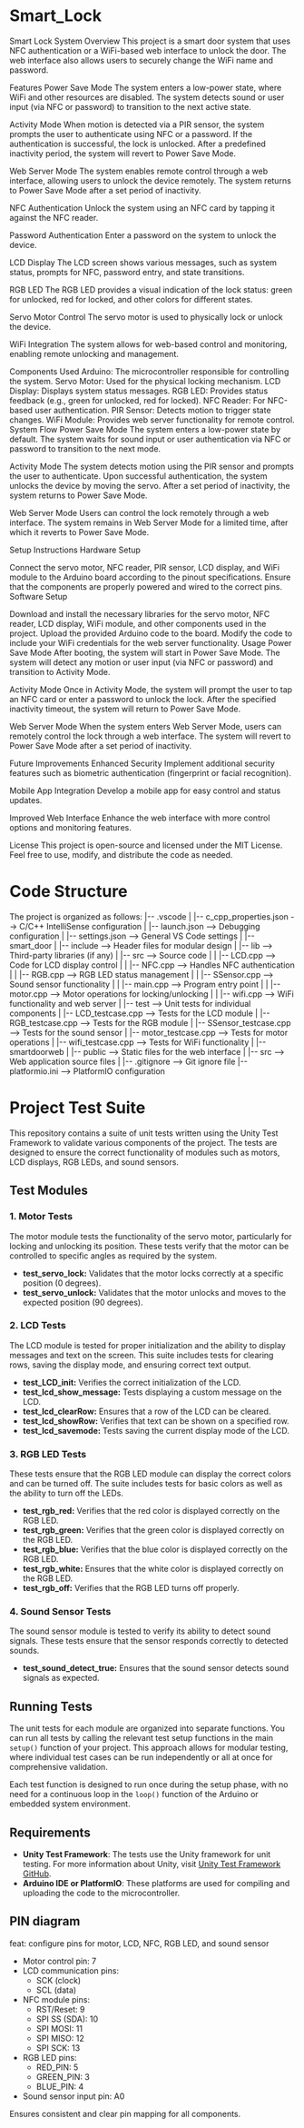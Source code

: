 # Smart_Lock


Smart Lock System
Overview
This project is a smart door system that uses NFC authentication or a WiFi-based web interface to unlock the door. The web interface also allows users to securely change the WiFi name and password.

Features
Power Save Mode
The system enters a low-power state, where WiFi and other resources are disabled. The system detects sound or user input (via NFC or password) to transition to the next active state.

Activity Mode
When motion is detected via a PIR sensor, the system prompts the user to authenticate using NFC or a password. If the authentication is successful, the lock is unlocked. After a predefined inactivity period, the system will revert to Power Save Mode.

Web Server Mode
The system enables remote control through a web interface, allowing users to unlock the device remotely. The system returns to Power Save Mode after a set period of inactivity.

NFC Authentication
Unlock the system using an NFC card by tapping it against the NFC reader.

Password Authentication
Enter a password on the system to unlock the device.

LCD Display
The LCD screen shows various messages, such as system status, prompts for NFC, password entry, and state transitions.

RGB LED
The RGB LED provides a visual indication of the lock status: green for unlocked, red for locked, and other colors for different states.

Servo Motor Control
The servo motor is used to physically lock or unlock the device.

WiFi Integration
The system allows for web-based control and monitoring, enabling remote unlocking and management.

Components Used
Arduino: The microcontroller responsible for controlling the system.
Servo Motor: Used for the physical locking mechanism.
LCD Display: Displays system status messages.
RGB LED: Provides status feedback (e.g., green for unlocked, red for locked).
NFC Reader: For NFC-based user authentication.
PIR Sensor: Detects motion to trigger state changes.
WiFi Module: Provides web server functionality for remote control.
System Flow
Power Save Mode
The system enters a low-power state by default. The system waits for sound input or user authentication via NFC or password to transition to the next mode.

Activity Mode
The system detects motion using the PIR sensor and prompts the user to authenticate. Upon successful authentication, the system unlocks the device by moving the servo. After a set period of inactivity, the system returns to Power Save Mode.

Web Server Mode
Users can control the lock remotely through a web interface. The system remains in Web Server Mode for a limited time, after which it reverts to Power Save Mode.

Setup Instructions
Hardware Setup

Connect the servo motor, NFC reader, PIR sensor, LCD display, and WiFi module to the Arduino board according to the pinout specifications.
Ensure that the components are properly powered and wired to the correct pins.
Software Setup

Download and install the necessary libraries for the servo motor, NFC reader, LCD display, WiFi module, and other components used in the project.
Upload the provided Arduino code to the board.
Modify the code to include your WiFi credentials for the web server functionality.
Usage
Power Save Mode
After booting, the system will start in Power Save Mode. The system will detect any motion or user input (via NFC or password) and transition to Activity Mode.

Activity Mode
Once in Activity Mode, the system will prompt the user to tap an NFC card or enter a password to unlock the lock. After the specified inactivity timeout, the system will return to Power Save Mode.

Web Server Mode
When the system enters Web Server Mode, users can remotely control the lock through a web interface. The system will revert to Power Save Mode after a set period of inactivity.

Future Improvements
Enhanced Security
Implement additional security features such as biometric authentication (fingerprint or facial recognition).

Mobile App Integration
Develop a mobile app for easy control and status updates.

Improved Web Interface
Enhance the web interface with more control options and monitoring features.

License
This project is open-source and licensed under the MIT License. Feel free to use, modify, and distribute the code as needed.
# Code Structure
The project is organized as follows:
|-- .vscode
|   |-- c_cpp_properties.json      --> C/C++ IntelliSense configuration
|   |-- launch.json                --> Debugging configuration
|   |-- settings.json              --> General VS Code settings
|
|-- smart_door
|   |-- include                    --> Header files for modular design
|   |-- lib                        --> Third-party libraries (if any)
|   |-- src                        --> Source code
|   |   |-- LCD.cpp                --> Code for LCD display control
|   |   |-- NFC.cpp                --> Handles NFC authentication
|   |   |-- RGB.cpp                --> RGB LED status management
|   |   |-- SSensor.cpp            --> Sound sensor functionality
|   |   |-- main.cpp               --> Program entry point
|   |   |-- motor.cpp              --> Motor operations for locking/unlocking
|   |   |-- wifi.cpp               --> WiFi functionality and web server
|   |-- test                       --> Unit tests for individual components
|       |-- LCD_testcase.cpp       --> Tests for the LCD module
|       |-- RGB_testcase.cpp       --> Tests for the RGB module
|       |-- SSensor_testcase.cpp   --> Tests for the sound sensor
|       |-- motor_testcase.cpp     --> Tests for motor operations
|       |-- wifi_testcase.cpp      --> Tests for WiFi functionality
|
|-- smartdoorweb
|   |-- public                     --> Static files for the web interface
|   |-- src                        --> Web application source files
|
|-- .gitignore                     --> Git ignore file
|-- platformio.ini                 --> PlatformIO configuration

# Project Test Suite

This repository contains a suite of unit tests written using the Unity Test Framework to validate various components of the project. The tests are designed to ensure the correct functionality of modules such as motors, LCD displays, RGB LEDs, and sound sensors.

## Test Modules

### 1. **Motor Tests**
The motor module tests the functionality of the servo motor, particularly for locking and unlocking its position. These tests verify that the motor can be controlled to specific angles as required by the system.

- **test_servo_lock:** Validates that the motor locks correctly at a specific position (0 degrees).
- **test_servo_unlock:** Validates that the motor unlocks and moves to the expected position (90 degrees).

### 2. **LCD Tests**
The LCD module is tested for proper initialization and the ability to display messages and text on the screen. This suite includes tests for clearing rows, saving the display mode, and ensuring correct text output.

- **test_LCD_init:** Verifies the correct initialization of the LCD.
- **test_lcd_show_message:** Tests displaying a custom message on the LCD.
- **test_lcd_clearRow:** Ensures that a row of the LCD can be cleared.
- **test_lcd_showRow:** Verifies that text can be shown on a specified row.
- **test_lcd_savemode:** Tests saving the current display mode of the LCD.

### 3. **RGB LED Tests**
These tests ensure that the RGB LED module can display the correct colors and can be turned off. The suite includes tests for basic colors as well as the ability to turn off the LEDs.

- **test_rgb_red:** Verifies that the red color is displayed correctly on the RGB LED.
- **test_rgb_green:** Verifies that the green color is displayed correctly on the RGB LED.
- **test_rgb_blue:** Verifies that the blue color is displayed correctly on the RGB LED.
- **test_rgb_white:** Ensures that the white color is displayed correctly on the RGB LED.
- **test_rgb_off:** Verifies that the RGB LED turns off properly.

### 4. **Sound Sensor Tests**
The sound sensor module is tested to verify its ability to detect sound signals. These tests ensure that the sensor responds correctly to detected sounds.

- **test_sound_detect_true:** Ensures that the sound sensor detects sound signals as expected.

## Running Tests

The unit tests for each module are organized into separate functions. You can run all tests by calling the relevant test setup functions in the main `setup()` function of your project. This approach allows for modular testing, where individual test cases can be run independently or all at once for comprehensive validation.

Each test function is designed to run once during the setup phase, with no need for a continuous loop in the `loop()` function of the Arduino or embedded system environment.

## Requirements

- **Unity Test Framework**: The tests use the Unity framework for unit testing. For more information about Unity, visit [Unity Test Framework GitHub](https://github.com/ThrowTheSwitch/Unity).
- **Arduino IDE or PlatformIO**: These platforms are used for compiling and uploading the code to the microcontroller.




## PIN diagram

feat: configure pins for motor, LCD, NFC, RGB LED, and sound sensor

- Motor control pin: 7
- LCD communication pins:
  * SCK (clock)
  * SCL (data)
- NFC module pins:
  * RST/Reset: 9
  * SPI SS (SDA): 10
  * SPI MOSI: 11
  * SPI MISO: 12
  * SPI SCK: 13
- RGB LED pins:
  * RED_PIN: 5
  * GREEN_PIN: 3
  * BLUE_PIN: 4
- Sound sensor input pin: A0

Ensures consistent and clear pin mapping for all components.
